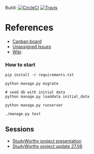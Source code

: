 Build: 
 [![CircleCI](https://circleci.com/gh/bestchanges/studyworthy.svg?style=svg)](https://circleci.com/gh/bestchanges/studyworthy)
 [![Travis](https://travis-ci.org/bestchanges/studyworthy.svg?branch=master)](https://travis-ci.org/bestchanges/studyworthy)
# References

* [Canban board](https://github.com/bestchanges/studyworthy/projects/1)
* [Unassigned Issues](https://github.com/bestchanges/studyworthy/issues?q=is%3Aopen+is%3Aissue+no%3Aassignee)
* [Wiki](https://github.com/bestchanges/studyworthy/wiki)

### How to start
```
pip install -r requirements.txt

python manage.py migrate

# seed db with initial data
python manage.py loaddata initial_data

python manage.py runserver

./manage.py test
```

## Sessions
* [StudyWorthy project presentation ](https://youtu.be/Fq3F8vt_PcI)
* [StudyWorthy project update 27.06](https://youtu.be/zDgZCDqagTA)
